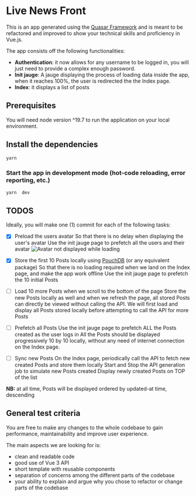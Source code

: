 # Live News Front

This is an app generated using the [Quasar Framework](https://quasar.dev/) and is meant to be refactored and improved to show your technical skills and proficiency in Vue.js.

The app consists off the following functionalities:

- **Authentication**: it now allows for any username to be logged in, you will just need to provide a complex enough password.
- **Init jauge**: A jauge displaying the process of loading data inside the app, when it reaches 100%, the user is redirected the the Index page.
- **Index**: it displays a list of posts

## Prerequisites

You will need node version ^19.7 to run the application on your local environment.

## Install the dependencies

```bash
yarn
```

### Start the app in development mode (hot-code reloading, error reporting, etc.)

```bash
yarn  dev
```

## TODOS

Ideally, you will make one (1) commit for each of the following tasks:

- [x] Preload the users avatar
      So that there is no delay when displaying the user's avatar
      Use the init jauge page to prefetch all the users and their avatar
      ![Avatar not displayed while loading](https://sowellapp-my.sharepoint.com/personal/fandresena_sowellapp_com/Documents/Test%20embauche%20Senior/task-1.png)

- [x] Store the first 10 Posts locally using [PouchDB](https://pouchdb.com/) (or any equivalent package)
      So that there is no loading required when we land on the Index page, and make the app work offline
      Use the init jauge page to prefetch the 10 initial Posts
- [ ] Load 10 more Posts when we scroll to the bottom of the page
      Store the new Posts locally as well and when we refresh the page, all stored Posts can directly be viewed without calling the API.
      We will first load and display all Posts stored locally before attempting to call the API for more Posts

- [ ] Prefetch all Posts
      Use the init jauge page to prefetch ALL the Posts created as the user logs in
      All the Posts should be displayed progressively 10 by 10 locally, without any need of internet connection on the Index page.

- [ ] Sync new Posts
      On the Index page, periodically call the API to fetch new created Posts and store them locally
      Start and Stop the API generation job to simulate new Posts created
      Display newly created Posts on TOP of the list

**NB:** at all time, Posts will be displayed ordered by updated-at time, descending

## General test criteria

You are free to make any changes to the whole codebase to gain performance, maintainability and improve user experience.

The main aspects we are looking for is:

- clean and readable code
- good use of Vue 3 API
- short template with reusable components
- separation of concerns among the different parts of the codebase
- your ability to explain and argue why you chose to refactor or change parts of the codebase

